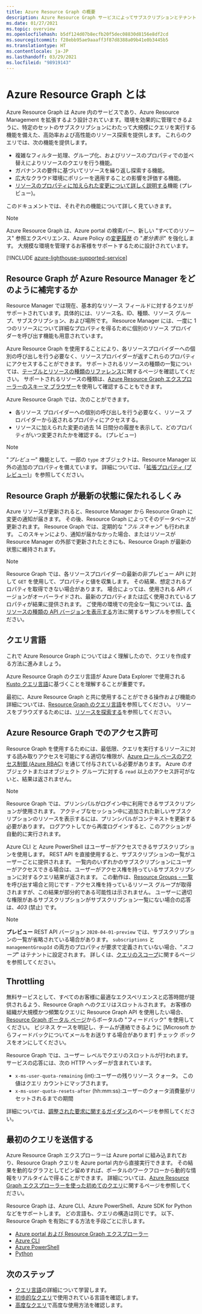 ```yaml
---
title: Azure Resource Graph の概要
description: Azure Resource Graph サービスによってサブスクリプションとテナントにまたがるリソースの複雑なクエリの大規模な実行がどのように実現されるかについて理解します。
ms.date: 01/27/2021
ms.topic: overview
ms.openlocfilehash: b5df124d07b8ecfb20f5dec08830d8156e8df2cd
ms.sourcegitcommit: f28ebb95ae9aaaff3f87d8388a09b41e0b3445b5
ms.translationtype: HT
ms.contentlocale: ja-JP
ms.lasthandoff: 03/29/2021
ms.locfileid: "98919143"
---
```

# <a name="what-is-azure-resource-graph"></a>Azure Resource Graph とは

Azure Resource Graph は Azure 内のサービスであり、Azure Resource Management を拡張するよう設計されています。環境を効果的に管理できるように、特定のセットのサブスクリプションにわたって大規模にクエリを実行する機能を備えた、高効率および高性能のリソース探索を提供します。 これらのクエリでは、次の機能を提供します。

- 複雑なフィルター処理、グループ化、およびリソースのプロパティでの並べ替えによりリソースのクエリを行う機能。
- ガバナンスの要件に基づいてリソースを繰り返し探索する機能。
- 広大なクラウド環境にポリシーを適用することの影響を評価する機能。
- [リソースのプロパティに加えられた変更について詳しく説明する](./how-to/get-resource-changes.md)機能 (プレビュー)。

このドキュメントでは、それぞれの機能について詳しく見ていきます。

> [!NOTE]
> Azure Resource Graph は、Azure portal の検索バー、新しい "すべてのリソース" 参照エクスペリエンス、Azure Policy の[変更履歴](../policy/how-to/determine-non-compliance.md#change-history)
> の "_差分表示_" を強化します。 大規模な環境を管理するお客様をサポートするために設計されています。

[!INCLUDE [azure-lighthouse-supported-service](../../../includes/azure-lighthouse-supported-service.md)]

## <a name="how-does-resource-graph-complement-azure-resource-manager"></a>Resource Graph が Azure Resource Manager をどのように補完するか

Resource Manager では現在、基本的なリソース フィールドに対するクエリがサポートされています。具体的には、リソース名、ID、種類、リソース グループ、サブスクリプション、および場所です。 Resource Manager には、一度に 1 つのリソースについて詳細なプロパティを得るために個別のリソース プロバイダーを呼び出す機能も用意されています。

Azure Resource Graph を使用することにより、各リソースプロバイダーへの個別の呼び出しを行う必要なく、リソースプロバイダーが返すこれらのプロパティにアクセスすることができます。 サポートされるリソースの種類の一覧については、[テーブルとリソースの種類のリファレンス](./reference/supported-tables-resources.md)に関するページを確認してください。 サポートされるリソースの種類は、[Azure Resource Graph エクスプローラーのスキーマ ブラウザー](./first-query-portal.md#schema-browser)を使用して確認することもできます。

Azure Resource Graph では、次のことができます。

- 各リソース プロバイダーへの個別の呼び出しを行う必要なく、リソース プロバイダーから返されるプロパティにアクセスする。
- リソースに加えられた変更の過去 14 日間分の履歴を表示して、どのプロパティがいつ変更されたかを確認する。 (プレビュー)

> [!NOTE]
> "_プレビュー_" 機能として、一部の `type` オブジェクトは、Resource Manager 以外の追加のプロパティを備えています。 詳細については、「[拡張プロパティ (プレビュー)](./concepts/query-language.md#extended-properties)」を参照してください。

## <a name="how-resource-graph-is-kept-current"></a>Resource Graph が最新の状態に保たれるしくみ

Azure リソースが更新されると、Resource Manager から Resource Graph に変更の通知が届きます。
その後、Resource Graph によってそのデータベースが更新されます。 Resource Graph では、定期的な "_フル スキャン_" も行われます。 このスキャンにより、通知が届かなかった場合、またはリソースが Resource Manager の外部で更新されたときにも、Resource Graph が最新の状態に維持されます。

> [!NOTE]
> Resource Graph では、各リソースプロバイダーの最新の非プレビュー API に対して `GET` を使用して、プロパティと値を収集します。 その結果、想定されるプロパティを取得できない場合があります。 場合によっては、使用される API バージョンがオーバーライドされ、最新のプロパティまたは広く使用されているプロパティが結果に提供されます。 ご使用の環境での完全な一覧については、[各リソースの種類の API バージョンを表示する](./samples/advanced.md#apiversion)方法に関するサンプルを参照してください。

## <a name="the-query-language"></a>クエリ言語

これで Azure Resource Graph についてはよく理解したので、クエリを作成する方法に進みましょう。

Azure Resource Graph のクエリ言語が Azure Data Explorer で使用される [Kusto クエリ言語](/azure/data-explorer/data-explorer-overview)に基づくことを理解することが重要です。

最初に、Azure Resource Graph と共に使用することができる操作および機能の詳細については、[Resource Graph のクエリ言語](./concepts/query-language.md)を参照してください。 リソースをブラウズするためには、[リソースを探索する](./concepts/explore-resources.md)を参照してください。

## <a name="permissions-in-azure-resource-graph"></a>Azure Resource Graph でのアクセス許可

Resource Graph を使用するためには、最低限、クエリを実行するリソースに対する読み取りアクセスを可能にする適切な権限が、[Azure ロール ベースのアクセス制御 (Azure RBAC)](../../role-based-access-control/overview.md) を通じて付与されている必要があります。 Azure のオブジェクトまたはオブジェクト グループに対する `read` 以上のアクセス許可がないと、結果は返されません。

> [!NOTE]
> Resource Graph では、プリンシパルがログイン中に利用できるサブスクリプションが使用されます。 アクティブなセッション中に追加された新しいサブスクリプションのリソースを表示するには、プリンシパルがコンテキストを更新する必要があります。 ログアウトしてから再度ログインすると、このアクションが自動的に実行されます。

Azure CLI と Azure PowerShell はユーザーがアクセスできるサブスクリプションを使用します。 REST API を直接使用すると、サブスクリプションの一覧がユーザーごとに提供されます。 一覧内のいずれかのサブスクリプションにユーザーがアクセスできる場合は、ユーザーがアクセス権を持っているサブスクリプションに対するクエリ結果が返されます。 この動作は、[Resource Groups - 一覧](/rest/api/resources/resourcegroups/list)を呼び出す場合と同じです \- アクセス権を持っているリソース グループが取得されますが、この結果が部分的である可能性は示されません。 ユーザーに適切な権限があるサブスクリプションがサブスクリプション一覧にない場合の応答は、_403_ (禁止) です。

> [!NOTE]
> **プレビュー** REST API バージョン `2020-04-01-preview` では、サブスクリプションの一覧が省略されている場合があります。
> `subscriptions` と `managementGroupId` の両方のプロパティが要求で定義されていない場合、"_スコープ_" はテナントに設定されます。 詳しくは、[クエリのスコープ](./concepts/query-language.md#query-scope)に関するページを参照してください。

## <a name="throttling"></a>Throttling

無料サービスとして、すべてのお客様に最適なエクスペリエンスと応答時間が提供されるよう、Resource Graph へのクエリはスロットルされます。 お客様の組織が大規模かつ頻繁なクエリに Resource Graph API を使用したい場合、[Resource Graph ポータル ページ](https://portal.azure.com/#blade/Microsoft_Azure_Policy/PolicyMenuBlade/ResourceGraph)からポータルの "フィードバック" を使用してください。
ビジネス ケースを明記し、チームが連絡できるように [Microsoft からフィードバックについてメールをお送りする場合があります] チェック ボックスをオンにしてください。

Resource Graph では、ユーザー レベルでクエリのスロットルが行われます。 サービスの応答には、次の HTTP ヘッダーが含まれています。

- `x-ms-user-quota-remaining` (int):ユーザーの残りリソース クォータ。 この値はクエリ カウントにマップされます。
- `x-ms-user-quota-resets-after` (hh:mm:ss):ユーザーのクォータ消費量がリセットされるまでの期間

詳細については、[調整された要求に関するガイダンス](./concepts/guidance-for-throttled-requests.md)のページを参照してください。

## <a name="running-your-first-query"></a>最初のクエリを送信する

Azure Resource Graph エクスプローラーは Azure portal に組み込まれており、Resource Graph クエリを Azure portal 内から直接実行できます。 その結果を動的なグラフとしてピン留めすれば、ポータルのワークフローから動的な情報をリアルタイムで得ることができます。 詳細については、[Azure Resource Graph エクスプローラーを使った初めてのクエリ](./first-query-portal.md)に関するページを参照してください。

Resource Graph は、Azure CLI、Azure PowerShell、Azure SDK for Python などをサポートします。 どの言語も、クエリの構造は同じです。 以下、Resource Graph を有効にする方法を手段ごとに示します。

- [Azure portal および Resource Graph エクスプローラー](./first-query-portal.md) 
- [Azure CLI](./first-query-azurecli.md#add-the-resource-graph-extension)
- [Azure PowerShell](./first-query-powershell.md#add-the-resource-graph-module)
- [Python](./first-query-python.md#add-the-resource-graph-library)

## <a name="next-steps"></a>次のステップ

- [クエリ言語](./concepts/query-language.md)の詳細について学習します。
- [初歩的なクエリ](./samples/starter.md)で使用されている言語を確認します。
- [高度なクエリ](./samples/advanced.md)で高度な使用方法を確認します。
